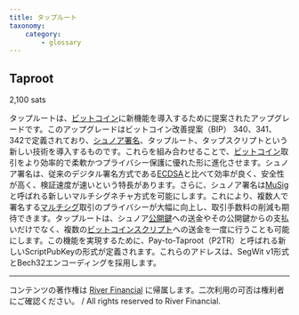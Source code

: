 ```yaml
---
title: タップルート
taxonomy:
    category:
        - glossary
---
```


## Taproot
2,100 sats

タップルートは、[ビットコイン](http://lostinbitcoin.jp.testrs.jp/staging/glossary/bitcoin/)に新機能を導入するために提案されたアップグレードです。このアップグレードはビットコイン改善提案（BIP） 340、341、342で定義されており、[シュノア署名](http://lostinbitcoin.jp.testrs.jp/staging/glossary/schnorr_signature/)、タップルート、タップスクリプトという新しい技術を導入するものです。これらを組み合わせることで、[ビットコイン](http://lostinbitcoin.jp.testrs.jp/staging/glossary/bitcoin/)取引をより効率的で柔軟かつプライバシー保護に優れた形に進化させます。シュノア署名は、従来のデジタル署名方式である[ECDSA](http://lostinbitcoin.jp.testrs.jp/staging/glossary/ecdsa/)と比べて効率が良く、安全性が高く、検証速度が速いという特長があります。さらに、シュノア署名は[MuSig](http://lostinbitcoin.jp.testrs.jp/staging/glossary/musig/)と呼ばれる新しいマルチシグネチャ方式を可能にします。これにより、複数人で署名する[マルチシグ](http://lostinbitcoin.jp.testrs.jp/staging/glossary/multisig/)取引のプライバシーが大幅に向上し、取引手数料の削減も期待できます。タップルートは、シュノア[公開鍵](http://lostinbitcoin.jp.testrs.jp/staging/glossary/public_key/)への送金やその公開鍵からの支払いだけでなく、複数の[ビットコインスクリプト](http://lostinbitcoin.jp.testrs.jp/staging/glossary/bitcoin_script/)への送金を一度に行うことも可能にします。この機能を実現するために、Pay-to-Taproot（P2TR）と呼ばれる新しいScriptPubKeyの形式が定義されます。これらのアドレスは、SegWit v1形式とBech32エンコーディングを採用します。

---
コンテンツの著作権は [River Financial](https://river.com/) に帰属します。二次利用の可否は権利者にご確認ください。 / All rights reserved to River Financial.
